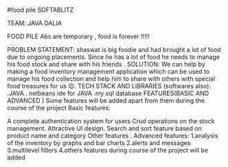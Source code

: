 #food pile SOFTABLITZ

TEAM: JAVA DALIA

FOOD PILE Abs are temporary , food is forever !!!!!

PROBLEM STATEMENT: shaswat is big foodie and had brought a lot of food due to ongoing placements. Since he has a lot of food he needs to manage his food stock and share with his friends . SOLUTION: We can help by making a food inventory management application which can be used to manage his food collection and help him to share with others with special food treasures for us 😉. TECH STACK AND LIBRARIES (softwares also): .JAVA . netbeans ide for JAVA .my sql database FEATURES(BASIC AND ADVANCED ) Some features will be added apart from them during the course of the project Basic features:

A complete authentication system for users
Crud operations on the stock management.
Attractive UI design.
Search and sort feature based on product name and category
Other features .
Advanced features: 1.analysis of the inventory by graphs and bar charts 2.alerts and messages 3.multilevel filters 4.others features during course of the project will be added

